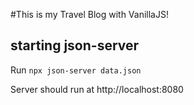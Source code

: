 #This is my Travel Blog with VanillaJS!

## starting json-server

Run `npx json-server data.json`

Server should run at http://localhost:8080
